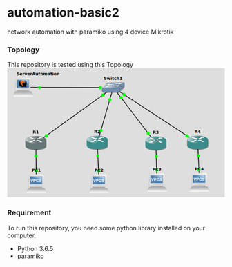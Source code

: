 # automation-basic2
network automation with paramiko using 4 device Mikrotik

<h3>Topology</h3>
This repository is tested using this Topology
<img src="auto2.png">

<h3>Requirement</h3>
To run this repository, you need some python library installed on your computer.
<ul>
    <li>Python 3.6.5</li>
    <li>paramiko</li>
</ul>    

